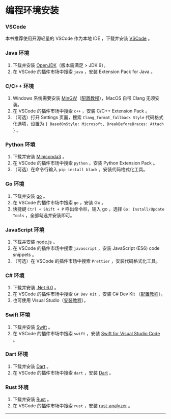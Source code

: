 # 编程环境安装

### VSCode

本书推荐使用开源轻量的 VSCode 作为本地 IDE ，下载并安装 [VSCode](https://code.visualstudio.com/) 。

### Java 环境

1. 下载并安装 [OpenJDK](https://jdk.java.net/18/)（版本需满足 > JDK 9）。
2. 在 VSCode 的插件市场中搜索 `java` ，安装 Extension Pack for Java 。

### C/C++ 环境

1. Windows 系统需要安装 [MinGW](https://sourceforge.net/projects/mingw-w64/files/)（[配置教程](https://blog.csdn.net/qq_33698226/article/details/129031241)），MacOS 自带 Clang 无须安装。
2. 在 VSCode 的插件市场中搜索 `c++` ，安装 C/C++ Extension Pack 。
3. （可选）打开 Settings 页面，搜索 `Clang_format_fallback Style` 代码格式化选项，设置为 `{ BasedOnStyle: Microsoft, BreakBeforeBraces: Attach }` 。

### Python 环境

1. 下载并安装 [Miniconda3](https://docs.conda.io/en/latest/miniconda.html) 。
2. 在 VSCode 的插件市场中搜索 `python` ，安装 Python Extension Pack 。
3. （可选）在命令行输入 `pip install black` ，安装代码格式化工具。

### Go 环境

1. 下载并安装 [go](https://go.dev/dl/) 。
2. 在 VSCode 的插件市场中搜索 `go` ，安装 Go 。
3. 快捷键 `Ctrl + Shift + P` 呼出命令栏，输入 go ，选择 `Go: Install/Update Tools` ，全部勾选并安装即可。

### JavaScript 环境

1. 下载并安装 [node.js](https://nodejs.org/en/) 。
2. 在 VSCode 的插件市场中搜索 `javascript` ，安装 JavaScript (ES6) code snippets 。
3. （可选）在 VSCode 的插件市场中搜索 `Prettier` ，安装代码格式化工具。

### C# 环境

1. 下载并安装 [.Net 6.0](https://dotnet.microsoft.com/en-us/download) 。
2. 在 VSCode 的插件市场中搜索 `C# Dev Kit` ，安装 C# Dev Kit （[配置教程](https://code.visualstudio.com/docs/csharp/get-started)）。
3. 也可使用 Visual Studio（[安装教程](https://learn.microsoft.com/zh-cn/visualstudio/install/install-visual-studio?view=vs-2022)）。

### Swift 环境

1. 下载并安装 [Swift](https://www.swift.org/download/) 。
2. 在 VSCode 的插件市场中搜索 `swift` ，安装 [Swift for Visual Studio Code](https://marketplace.visualstudio.com/items?itemName=sswg.swift-lang) 。

### Dart 环境

1. 下载并安装 [Dart](https://dart.dev/get-dart) 。
2. 在 VSCode 的插件市场中搜索 `dart` ，安装 [Dart](https://marketplace.visualstudio.com/items?itemName=Dart-Code.dart-code) 。

### Rust 环境

1. 下载并安装 [Rust](https://www.rust-lang.org/tools/install) 。
2. 在 VSCode 的插件市场中搜索 `rust` ，安装 [rust-analyzer](https://marketplace.visualstudio.com/items?itemName=rust-lang.rust-analyzer) 。



-----------------------------------------------------------------

